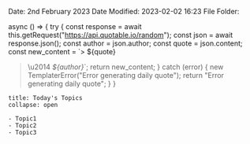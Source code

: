Date: 2nd February 2023
Date Modified: 2023-02-02 16:23
File Folder: 

async () => {
      try {
        const response = await this.getRequest("https://api.quotable.io/random");
        const json = await response.json();
        const author = json.author;
        const quote = json.content;
        const new_content = `> ${quote}
> \u2014 <cite>${author}</cite>`;
        return new_content;
      } catch (error) {
        new TemplaterError("Error generating daily quote");
        return "Error generating daily quote";
      }
    }

```ad-abstract
title: Today's Topics
collapse: open

- Topic1
- Topic2
- Topic3

```


